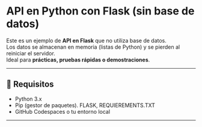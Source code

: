 # API en Python con Flask (sin base de datos)

Este es un ejemplo de **API en Flask** que no utiliza base de datos.  
Los datos se almacenan en memoria (listas de Python) y se pierden al reiniciar el servidor.  
Ideal para **prácticas, pruebas rápidas o demostraciones**.

---

## 🚀 Requisitos

- Python 3.x
- Pip (gestor de paquetes). FLASK, REQUIEREMENTS.TXT
- GitHub Codespaces o tu entorno local

---
